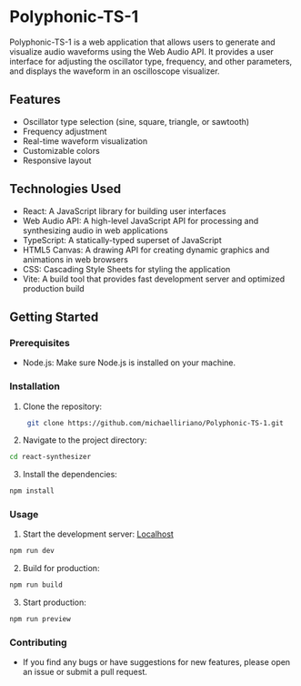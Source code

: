 # Polyphonic-TS-1

Polyphonic-TS-1 is a web application that allows users to generate and visualize audio waveforms using the Web Audio API. It provides a user interface for adjusting the oscillator type, frequency, and other parameters, and displays the waveform in an oscilloscope visualizer.

## Features

- Oscillator type selection (sine, square, triangle, or sawtooth)
- Frequency adjustment
- Real-time waveform visualization
- Customizable colors
- Responsive layout

## Technologies Used

- React: A JavaScript library for building user interfaces
- Web Audio API: A high-level JavaScript API for processing and synthesizing audio in web applications
- TypeScript: A statically-typed superset of JavaScript
- HTML5 Canvas: A drawing API for creating dynamic graphics and animations in web browsers
- CSS: Cascading Style Sheets for styling the application
- Vite: A build tool that provides fast development server and optimized production build

## Getting Started

### Prerequisites

- Node.js: Make sure Node.js is installed on your machine.

### Installation

1. Clone the repository:

   ```bash
    git clone https://github.com/michaelliriano/Polyphonic-TS-1.git

   ```

2. Navigate to the project directory:

```bash
cd react-synthesizer
```

3. Install the dependencies:

```bash
npm install
```

### Usage

1. Start the development server: [Localhost](http://localhost:5173/)

```bash
npm run dev
```

2. Build for production:

```bash
npm run build
```

3. Start production:

```bash
npm run preview
```

### Contributing

- If you find any bugs or have suggestions for new features, please open an issue or submit a pull request.
